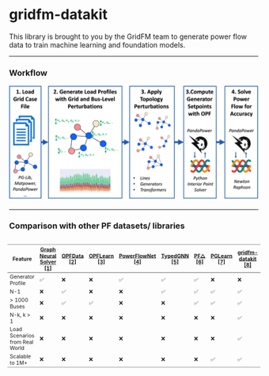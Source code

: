 # gridfm-datakit


This library is brought to you by the GridFM team to generate power flow data to train machine learning and foundation models.

---

### Workflow

<p align="center">
  <img src="https://raw.githubusercontent.com/gridfm/gridfm-datakit/refs/heads/main/docs/figs/pipeline_docs.png" alt=""/>
  <br/>
</p>


---



### Comparison with other PF datasets/ libraries
<div style="display: flex; justify-content: center;">
  <div style="transform: scale(0.75); transform-origin: top center;">
    <table>
      <thead>
        <tr>
          <th>Feature</th>
          <th><a href="https://doi.org/10.1016/j.epsr.2020.106547">Graph Neural Solver [1]</a></th>
          <th><a href="https://arxiv.org/abs/2406.07234">OPFData [2]</a></th>
          <th><a href="https://arxiv.org/abs/2111.01228">OPFLearn [3]</a></th>
          <th><a href="https://arxiv.org/abs/2311.03415">PowerFlowNet [4]</a></th>
          <th><a href="https://doi.org/10.1016/j.engappai.2022.105567">TypedGNN [5]</a></th>
          <th><a href="https://www.climatechange.ai/papers/iclr2025/67">PF△ [6]</a></th>
          <th><a href="https://openreview.net/pdf?id=cecIf0CKnH"><strong>PGLearn [7]</strong></a></th>
          <th><strong><a href="https://www.cell.com/joule/fulltext/S2542-4351(24)00470-7">gridfm-datakit [8]</a></strong></th>
        </tr>
      </thead>
      <tbody>
        <tr><td>Generator Profile</td><td>✅</td><td>❌</td><td>❌</td><td>✅</td><td>✅</td><td>✅</td><td>❌</td><td>❌</td></tr>
        <tr><td>N-1</td><td>❌</td><td>✅</td><td>❌</td><td>❌</td><td>✅</td><td>✅</td><td>✅</td><td>✅</td></tr>
        <tr><td>&gt; 1000 Buses</td><td>❌</td><td>✅</td><td>✅</td><td>❌</td><td>❌</td><td>✅</td><td>✅</td><td>✅</td></tr>
        <tr><td>N-k, k &gt; 1</td><td>❌</td><td>❌</td><td>❌</td><td>❌</td><td>❌</td><td>❌</td><td>❌</td><td>✅</td></tr>
        <tr><td>Load Scenarios from Real World</td><td>❌</td><td>❌</td><td>❌</td><td>❌</td><td>❌</td><td>❌</td><td>❌</td><td>✅</td></tr>
        <tr><td>Scalable to 1M+</td><td>❌</td><td>❌</td><td>❌</td><td>❌</td><td>❌</td><td>❌</td><td>✅</td><td>✅</td></tr>
      </tbody>
    </table>

  </div>
</div>
